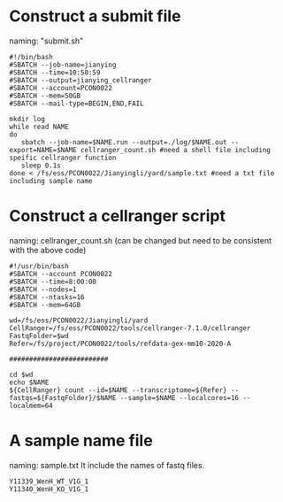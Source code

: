 # Construct a submit file

naming: "submit.sh"

```
#!/bin/bash
#SBATCH --job-name=jianying
#SBATCH --time=10:50:59
#SBATCH --output=jianying_cellranger
#SBATCH --account=PCON0022
#SBATCH --mem=50GB
#SBATCH --mail-type=BEGIN,END,FAIL

mkdir log
while read NAME 
do
   sbatch --job-name=$NAME.run --output=./log/$NAME.out --export=NAME=$NAME cellranger_count.sh #need a shell file including speific cellranger function
   sleep 0.1s
done < /fs/ess/PCON0022/Jianyingli/yard/sample.txt #need a txt file including sample name
```

# Construct a cellranger script

naming: cellranger_count.sh (can be changed but need to be consistent with the above code)
```
#!/usr/bin/bash
#SBATCH --account PCON0022
#SBATCH --time=8:00:00
#SBATCH --nodes=1 
#SBATCH --ntasks=16
#SBATCH --mem=64GB

wd=/fs/ess/PCON0022/Jianyingli/yard
CellRanger=/fs/ess/PCON0022/tools/cellranger-7.1.0/cellranger
FastqFolder=$wd
Refer=/fs/project/PCON0022/tools/refdata-gex-mm10-2020-A

#########################

cd $wd
echo $NAME
${CellRanger} count --id=$NAME --transcriptome=${Refer} --fastqs=${FastqFolder}/$NAME --sample=$NAME --localcores=16 --localmem=64
```

# A sample name file
naming: sample.txt
It include the names of fastq files.

```
Y11339_WenH_WT_V1G_1
Y11340_WenH_KO_V1G_1
```
